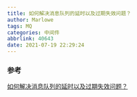 ```yaml
---
title: 如何解决消息队列的延时以及过期失效问题？
author: Marlowe
tags: MQ
categories: 中间件
abbrlink: 40643
date: 2021-07-19 22:29:24
---
```


<!--more-->

### 参考

[如何解决消息队列的延时以及过期失效问题？](https://doocs.gitee.io/advanced-java/#/./docs/high-concurrency/mq-time-delay-and-expired-failure)
